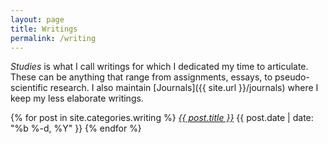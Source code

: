 ```yaml
---
layout: page
title: Writings
permalink: /writing
---
```


*Studies* is what I call writings for which I dedicated my time to articulate. These can be anything that range from assignments, essays, to pseudo-scientific research. I also maintain [Journals]({{ site.url }}/journals) where I keep my less elaborate writings.

{% for post in site.categories.writing %}
  <i class="post-list-title"><a href="{{ post.url | prepend: site.baseurl }}">{{ post.title }}</a></i>
  <span class="post-meta">{{ post.date | date: "%b %-d, %Y" }}</span>
{% endfor %}
